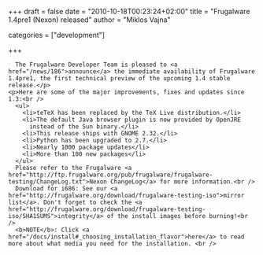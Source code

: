 
+++
draft = false
date = "2010-10-18T00:23:24+02:00"
title = "Frugalware 1.4pre1 (Nexon) released"
author = "Miklos Vajna"

categories = ["development"]

+++

      The Frugalware Developer Team is pleased to <a href="/news/186">announce</a> the immediate availability of Frugalware 1.4pre1, the first technical preview of the upcoming 1.4 stable release.</p>
    <p>Here are some of the major improvements, fixes and updates since 1.3:<br />
      <ul>
        <li>teTeX has been replaced by the TeX Live distribution.</li>
        <li>The default Java browser plugin is now provided by OpenJRE
          instead of the Sun binary.</li>
        <li>This release ships with GNOME 2.32.</li>
        <li>Python has been upgraded to 2.7.</li>
        <li>Nearly 1000 package updates</li>
        <li>More than 100 new packages</li>
      </ul>
      Please refer to the Frugalware <a href="http://ftp.frugalware.org/pub/frugalware/frugalware-testing/ChangeLog.txt">Nexon ChangeLog</a> for more information.<br />
      Download for i686: See our <a href="http://frugalware.org/download/frugalware-testing-iso">mirror list</a>. Don't forget to check the <a href="http://frugalware.org/download/frugalware-testing-iso/SHA1SUMS">integrity</a> of the install images before burning!<br />
      <b>NOTE</b>: Click <a href="/docs/install#_choosing_installation_flavor">here</a> to read more about what media you need for the installation. <br />
      
    
